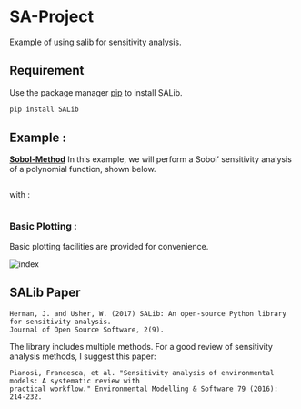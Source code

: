 # SA-Project
Example of using salib for sensitivity analysis.
## Requirement

Use the package manager [pip](https://pip.pypa.io/en/stable/) to install SALib.
```bash
pip install SALib
```
## Example :
**[Sobol-Method](/Sobol-Method)**
In this example, we will perform a Sobol’ sensitivity analysis of a polynomial function, shown below.

<img
  src="https://latex.codecogs.com/svg.image?f(x)&space;=&space;ax^{2}&space;&plus;&space;bx&space;&plus;&space;c" title=""
/>

with :

<img
  src="https://latex.codecogs.com/svg.image?a&space;\in&space;\left&space;[&space;0,1&space;\right&space;]&space;,&space;b&space;\in&space;\left&space;[&space;-1,0&space;\right&space;]&space;,&space;c&space;\in&space;\left&space;[&space;1,2&space;\right&space;]" title=""
/>
### Basic Plotting :
Basic plotting facilities are provided for convenience.

![index](https://user-images.githubusercontent.com/74584503/203494824-eb60429e-0ba4-46b3-bf57-15b2548d4803.png)

## SALib Paper

```text
Herman, J. and Usher, W. (2017) SALib: An open-source Python library for sensitivity analysis. 
Journal of Open Source Software, 2(9).
```
The library includes multiple methods. For a good review of sensitivity analysis methods, I suggest this paper:
```text
Pianosi, Francesca, et al. "Sensitivity analysis of environmental models: A systematic review with 
practical workflow." Environmental Modelling & Software 79 (2016): 214-232.
```
